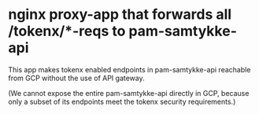 # nginx proxy-app that forwards all /tokenx/*-reqs to pam-samtykke-api

This app makes tokenx enabled endpoints in pam-samtykke-api reachable from GCP
without the use of API gateway.

(We cannot expose the entire pam-samtykke-api directly in GCP, because only a
subset of its endpoints meet the tokenx security requirements.)
